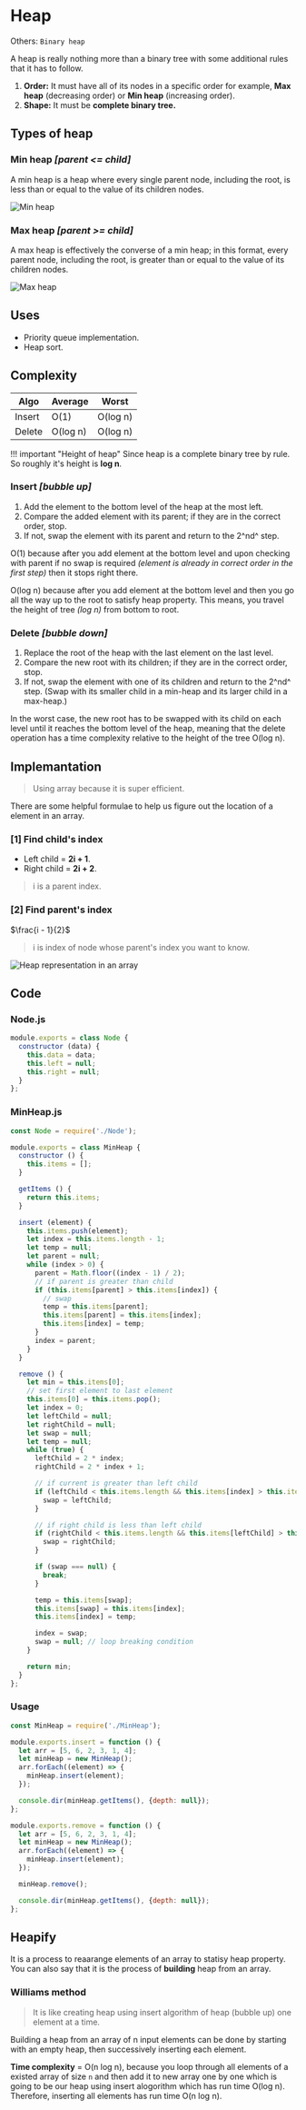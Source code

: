 # Heap

Others: `Binary heap`

A heap is really nothing more than a binary tree with some additional rules that it has to follow.

1. **Order:** It must have all of its nodes in a specific order for example, **Max heap** (decreasing order) or **Min heap** (increasing order).
2. **Shape:** It must be **complete binary tree.**

## Types of heap

### Min heap _[parent <= child]_

A min heap is a heap where every single parent node, including the root, is less than or equal to the value of its children nodes.

![Min heap](assets/min-heap-tree.png)

### Max heap _[parent >= child]_

A max heap is effectively the converse of a min heap; in this format, every parent node, including the root, is greater than or equal to the value of its children nodes.

![Max heap](assets/max-heap-tree.png)

## Uses

- Priority queue implementation.
- Heap sort.

## Complexity

| Algo   | Average  | Worst    |
|--------|----------|----------|
| Insert | O(1)     | O(log n) |
| Delete | O(log n) | O(log n) |

!!! important "Height of heap"
    Since heap is a complete binary tree by rule. So roughly it's height is **log n**.

### Insert _[bubble up]_

1. Add the element to the bottom level of the heap at the most left.
2. Compare the added element with its parent; if they are in the correct order, stop.
3. If not, swap the element with its parent and return to the 2^nd^ step.

O(1) because after you add element at the bottom level and upon checking with parent if no swap is required _(element is already in correct order in the first step)_ then it stops right there.

O(log n) because after you add element at the bottom level and then you go all the way up to the root to satisfy heap property. This means, you travel the height of tree _(log n)_ from bottom to root.

### Delete _[bubble down]_

1. Replace the root of the heap with the last element on the last level.
2. Compare the new root with its children; if they are in the correct order, stop.
3. If not, swap the element with one of its children and return to the 2^nd^ step. (Swap with its smaller child in a min-heap and its larger child in a max-heap.)

In the worst case, the new root has to be swapped with its child on each level until it reaches the bottom level of the heap, meaning that the delete operation has a time complexity relative to the height of the tree O(log n).

## Implemantation

> Using array because it is super efficient.

There are some helpful formulae to help us figure out the location of a element in an array.

### [1] Find child's index

- Left child = **2i + 1**.
- Right child = **2i + 2**.

> i is a parent index.

### [2] Find parent's index

$\frac{i - 1}{2}$

> i is index of node whose parent's index you want to know.

![Heap representation in an array](assets/heap-representation-in-array.png)

## Code

### Node.js

```js
module.exports = class Node {
  constructor (data) {
    this.data = data;
    this.left = null;
    this.right = null;
  }
};
```

### MinHeap.js

```js
const Node = require('./Node');

module.exports = class MinHeap {
  constructor () {
    this.items = [];
  }

  getItems () {
    return this.items;
  }

  insert (element) {
    this.items.push(element);
    let index = this.items.length - 1;
    let temp = null;
    let parent = null;
    while (index > 0) {
      parent = Math.floor((index - 1) / 2);
      // if parent is greater than child
      if (this.items[parent] > this.items[index]) {
        // swap
        temp = this.items[parent];
        this.items[parent] = this.items[index];
        this.items[index] = temp;
      }
      index = parent;
    }
  }

  remove () {
    let min = this.items[0];
    // set first element to last element
    this.items[0] = this.items.pop();
    let index = 0;
    let leftChild = null;
    let rightChild = null;
    let swap = null;
    let temp = null;
    while (true) {
      leftChild = 2 * index;
      rightChild = 2 * index + 1;

      // if current is greater than left child
      if (leftChild < this.items.length && this.items[index] > this.items[leftChild]) {
        swap = leftChild;
      }

      // if right child is less than left child
      if (rightChild < this.items.length && this.items[leftChild] > this.items[rightChild]) {
        swap = rightChild;
      }

      if (swap === null) {
        break;
      }

      temp = this.items[swap];
      this.items[swap] = this.items[index];
      this.items[index] = temp;

      index = swap;
      swap = null; // loop breaking condition
    }

    return min;
  }
};
```

### Usage

```js
const MinHeap = require('./MinHeap');

module.exports.insert = function () {
  let arr = [5, 6, 2, 3, 1, 4];
  let minHeap = new MinHeap();
  arr.forEach((element) => {
    minHeap.insert(element);
  });

  console.dir(minHeap.getItems(), {depth: null});
};

module.exports.remove = function () {
  let arr = [5, 6, 2, 3, 1, 4];
  let minHeap = new MinHeap();
  arr.forEach((element) => {
    minHeap.insert(element);
  });

  minHeap.remove();

  console.dir(minHeap.getItems(), {depth: null});
};
```

## Heapify

It is a process to reaarange elements of an array to statisy heap property. You can also say that it is the process of **building** heap from an array.

### Williams method

> It is like creating heap using insert algorithm of heap (bubble up) one element at a time.

Building a heap from an array of n input elements can be done by starting with an empty heap, then successively inserting each element.

**Time complexity** = O(n log n), because you loop through all elements of a existed array of size `n` and then add it to new array one by one which is going to be our heap using insert alogorithm which has run time O(log n). Therefore, inserting all elements has run time O(n log n).

